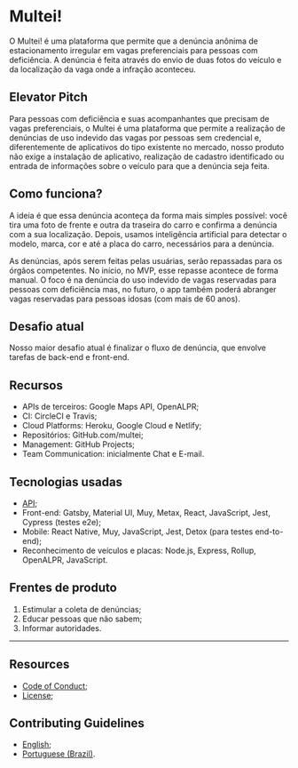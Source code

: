 # Multei!

O Multei! é uma plataforma que permite que a denúncia anônima de estacionamento irregular em vagas preferenciais para pessoas com deficiência. A denúncia é feita através do envio de duas fotos do veículo e da localização da vaga onde a infração aconteceu.

## Elevator Pitch

Para pessoas com deficiência e suas acompanhantes que precisam de vagas preferenciais, o Multei é uma plataforma que permite a realização de denúncias de uso indevido das vagas por pessoas sem credencial e, diferentemente de aplicativos do tipo existente no mercado, nosso produto não exige a instalação de aplicativo, realização de cadastro identificado ou entrada de informações sobre o veículo para que a denúncia seja feita.

## Como funciona?

A ideia é que essa denúncia aconteça da forma mais simples possível: você tira uma foto de frente e outra da traseira do carro e confirma a denúncia com a sua localização. Depois, usamos inteligência artificial para detectar o modelo, marca, cor e até a placa do carro, necessários para a denúncia. 

As denúncias, após serem feitas pelas usuárias, serão repassadas para os órgãos competentes. No início, no MVP, esse repasse acontece de forma manual. O foco é na denúncia do uso indevido de vagas reservadas para pessoas com deficiência mas, no futuro, o app também poderá abranger vagas reservadas para pessoas idosas (com mais de 60 anos).

## Desafio atual

Nosso maior desafio atual é finalizar o fluxo de denúncia, que envolve tarefas de back-end e front-end.

## Recursos

- APIs de terceiros: Google Maps API, OpenALPR;
- CI: CircleCI e Travis;
- Cloud Platforms: Heroku, Google Cloud e Netlify;
- Repositórios: GitHub.com/multei;
- Management: GitHub Projects;
- Team Communication: inicialmente Chat e E-mail.

## Tecnologias usadas

- [API](https://github.com/multei/api#tech-stack);
- Front-end: Gatsby, Material UI, Muy, Metax, React, JavaScript, Jest, Cypress (testes e2e);
- Mobile: React Native, Muy, JavaScript, Jest, Detox (para testes end-to-end);
- Reconhecimento de veículos e placas: Node.js, Express, Rollup, OpenALPR, JavaScript.

## Frentes de produto

1. Estimular a coleta de denúncias;
2. Educar pessoas que não sabem;
3. Informar autoridades.

---

## Resources

- [Code of Conduct](CODE_OF_CONDUCT.md);
- [License](LICENSE);

## Contributing Guidelines

- [English](CONTRIBUTING.md);
- [Portuguese (Brazil)](CONTRIBUTING.pt-br.md).

